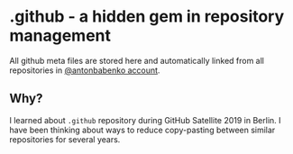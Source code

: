 # .github - a hidden gem in repository management

All github meta files are stored here and automatically linked from all repositories in [@antonbabenko account](https://github.com/antonbabenko).

## Why?

I learned about `.github` repository during GitHub Satellite 2019 in Berlin. I have been thinking about ways to reduce copy-pasting between similar repositories for several years.
